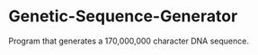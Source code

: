 Genetic-Sequence-Generator
==========================

Program that generates a 170,000,000 character DNA sequence.
